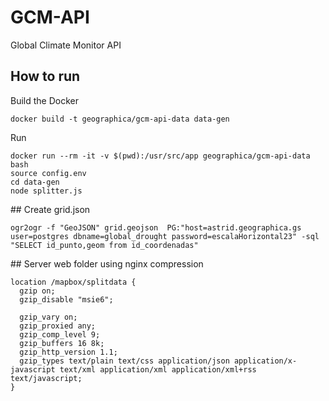 # GCM-API
Global Climate Monitor API


## How to run
Build the Docker
```
docker build -t geographica/gcm-api-data data-gen
```
Run 
```
docker run --rm -it -v $(pwd):/usr/src/app geographica/gcm-api-data bash
source config.env
cd data-gen
node splitter.js
```


## Create grid.json

```
ogr2ogr -f "GeoJSON" grid.geojson  PG:"host=astrid.geographica.gs user=postgres dbname=global_drought password=escalaHorizontal23" -sql "SELECT id_punto,geom from id_coordenadas"
```

## Server web folder using nginx compression
```
location /mapbox/splitdata {
  gzip on;
  gzip_disable "msie6";

  gzip_vary on;
  gzip_proxied any;
  gzip_comp_level 9;
  gzip_buffers 16 8k;
  gzip_http_version 1.1;
  gzip_types text/plain text/css application/json application/x-javascript text/xml application/xml application/xml+rss text/javascript;
}
```
